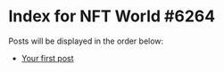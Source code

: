 # Index for NFT World #6264
Posts will be displayed in the order below:

- [Your first post](./001-first.md)

